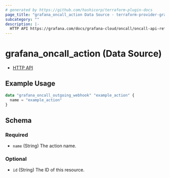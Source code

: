 ```yaml
---
# generated by https://github.com/hashicorp/terraform-plugin-docs
page_title: "grafana_oncall_action Data Source - terraform-provider-grafana"
subcategory: ""
description: |-
  HTTP API https://grafana.com/docs/grafana-cloud/oncall/oncall-api-reference/outgoing_webhooks/
---
```


# grafana_oncall_action (Data Source)

* [HTTP API](https://grafana.com/docs/grafana-cloud/oncall/oncall-api-reference/outgoing_webhooks/)

## Example Usage

```terraform
data "grafana_oncall_outgoing_webhook" "example_action" {
  name = "example_action"
}
```

<!-- schema generated by tfplugindocs -->
## Schema

### Required

- `name` (String) The action name.

### Optional

- `id` (String) The ID of this resource.


